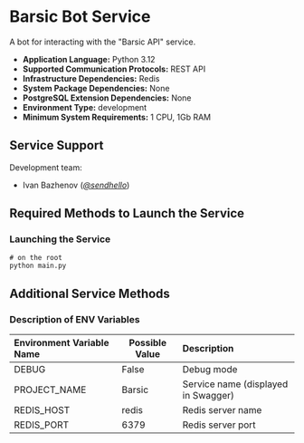 # Barsic Bot Service

A bot for interacting with the "Barsic API" service.

* **Application Language:** Python 3.12
* **Supported Communication Protocols:** REST API
* **Infrastructure Dependencies:** Redis
* **System Package Dependencies:** None
* **PostgreSQL Extension Dependencies:** None
* **Environment Type:** development
* **Minimum System Requirements:** 1 CPU, 1Gb RAM

## Service Support

Development team:

* Ivan Bazhenov (*[@sendhello](https://github.com/sendhello)*)

## Required Methods to Launch the Service

### Launching the Service
```commandline
# on the root
python main.py
```

## Additional Service Methods

### Description of ENV Variables


| Environment Variable Name | Possible Value | Description                         |
|:--------------------------|----------------|:------------------------------------|
| DEBUG                     | False          | Debug mode                          |
| PROJECT_NAME              | Barsic         | Service name (displayed in Swagger) |
| REDIS_HOST                | redis          | Redis server name                   |
| REDIS_PORT                | 6379           | Redis server port                   |
